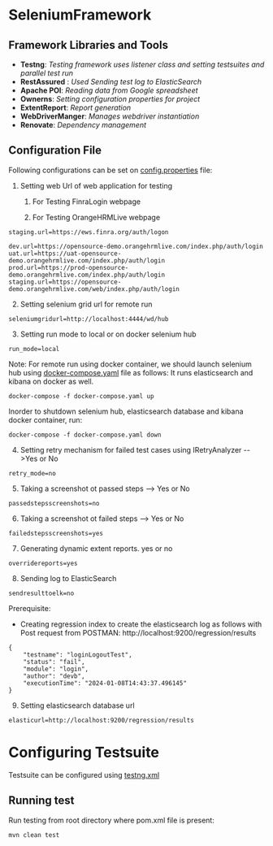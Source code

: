 # SeleniumFramework

## Framework Libraries and Tools

* **Testng**: *Testing framework uses listener class and setting testsuites and parallel test run*
* **RestAssured** : *Used Sending test log to ElasticSearch*
* **Apache POI**: *Reading data from Google spreadsheet*
* **Ownerns**: *Setting configuration properties for project*
* **ExtentReport**: *Report generation*
* **WebDriverManger**: *Manages webdriver instantiation*
* **Renovate**: *Dependency management*

## Configuration File
Following configurations can be set on [config.properties](src/test/resources/config.properties) file:

1. Setting web Url of web application for testing

   1. For Testing FinraLogin webpage
        
   2. For Testing OrangeHRMLive webpage

```
staging.url=https://ews.finra.org/auth/logon
```

```
dev.url=https://opensource-demo.orangehrmlive.com/index.php/auth/login
uat.url=https://uat-opensource-demo.orangehrmlive.com/index.php/auth/login
prod.url=https://prod-opensource-demo.orangehrmlive.com/index.php/auth/login
staging.url=https://opensource-demo.orangehrmlive.com/web/index.php/auth/login
```
2. Setting selenium grid url for remote run
```
seleniumgridurl=http://localhost:4444/wd/hub
```

3. Setting run mode to local or on docker selenium hub
```
run_mode=local
```

Note: For remote run using docker container, we should launch selenium hub using [docker-compose.yaml](docker-compose.yaml) file as follows:
It runs elasticsearch and kibana on docker as well.
```
docker-compose -f docker-compose.yaml up
```
Inorder to shutdown selenium hub, elasticsearch database and kibana docker container, run:
```
docker-compose -f docker-compose.yaml down
```
4. Setting retry mechanism for failed test cases using IRetryAnalyzer -->Yes or No
```
retry_mode=no
```

5. Taking a screenshot ot passed steps --> Yes or No
```
passedstepsscreenshots=no
```

6. Taking a screenshot ot failed steps --> Yes or No
```
failedstepsscreenshots=yes
```


7. Generating dynamic extent reports.  yes or no
```
overridereports=yes
```

8. Sending log to ElasticSearch
```
sendresulttoelk=no
```
Prerequisite:

* Creating regression index to create the elasticsearch log as follows with Post request from POSTMAN:
http://localhost:9200/regression/results
```
{
    "testname": "loginLogoutTest",
    "status": "fail",
    "module": "login",
    "author": "devb",
    "executionTime": "2024-01-08T14:43:37.496145"
}
```

9. Setting elasticsearch database url
```
elasticurl=http://localhost:9200/regression/results
```
# Configuring Testsuite

Testsuite can be configured using [testng.xml](testng.xml)
## Running test
Run testing from root directory where pom.xml file is present:
```
mvn clean test
```
